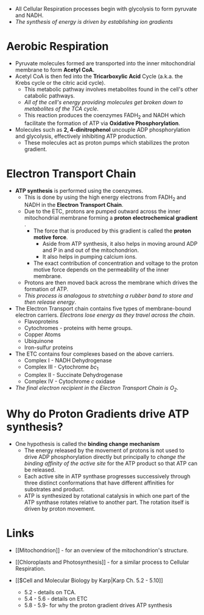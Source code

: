 * All Cellular Respiration processes begin with glycolysis to form pyruvate and NADH.
* *The synthesis of energy is driven by establishing ion gradients*
# Aerobic Respiration
* Pyruvate molecules formed are transported into the inner mitochondrial membrane to form **Acetyl CoA.**
* Acetyl CoA is then fed into the  **Tricarboxylic Acid** Cycle (a.k.a. the Krebs cycle or the citric acid cycle).
	* This metabolic pathway involves metabolites found in the cell's other catabolic pathways.
	* *All of the cell's energy providing molecules get broken down to metabolites of the TCA cycle*.
	* This reaction produces the coenzymes $\text{FADH}_2$ and $\text{NADH}$ which facilitate the formation of $\text{ATP}$ via **Oxidative Phosphorylation**. 
* Molecules such as **$2,4$-dinitrophenol** uncouple ADP phosphorylation and glycolysis, effectively inhibiting ATP production.
	* These molecules act as proton pumps which stabilizes the proton gradient.
# Electron Transport Chain
* **ATP synthesis** is performed using the coenzymes.
	* This is done by using the high energy electrons from $\text{FADH}_2$ and $\text{NADH}$ in the **Electron Transport Chain**. 
	* Due to the ETC, protons are pumped outward across the inner mitochondrial membrane forming a **proton electrochemical gradient** .
		* The force that is produced by this gradient is called the **proton motive force**.
			* Aside from ATP synthesis, it also helps in moving around ADP and P in and out of the mitochondrion.
			* It also helps in pumping calcium ions.
		* The exact contribution of concentration and voltage to the proton motive force depends on the permeability of the inner membrane.
	* Protons are then moved back across the membrane which drives the formation of ATP.
	* *This process is analogous to stretching a rubber band to store and then release energy*.
* The Electron Transport chain contains five types of membrane-bound electron carriers. *Electrons lose energy as they travel across the chain*.
	* Flavoproteins 
	* Cytochromes - proteins with heme groups.
	* Copper Atoms
	* Ubiquinone
	* Iron-sulfur proteins
* The ETC contains four complexes based on the above carriers.
	* Complex I - NADH Dehydrogenase
	* Complex III - Cytochrome $bc_1$
	* Complex II - Succinate Dehydrogenase
	* Complex IV - Cytochrome $c$ oxidase
* *The final electron recipient in the Electron Transport Chain is $O_2$*.
# Why do Proton Gradients drive ATP synthesis?
* One hypothesis is called the **binding change mechanism**
	* The energy released by the movement of protons is not used to drive ADP phosphorylation directly but principally to *change the binding affinity of the active site* for the ATP product so that ATP can be released. 
	* Each active site in ATP synthase progresses successively through three distinct conformations that have different affinities for substrates and product.
	* ATP is synthesized by rotational catalysis in which one part of the ATP synthase rotates relative to another part. The rotation itself is driven by proton movement.
# Links
* [[Mitochondrion]] - for an overview of the mitochondrion's structure.
* [[Chloroplasts and Photosynthesis]] - for a similar process to Cellular Respiration.

* [[$Cell and Molecular Biology by Karp|Karp Ch. 5.2 - 5.10]]
	* 5.2  - details on TCA.
	* 5.4 - 5.6 - details on ETC
	* 5.8 - 5.9- for why the proton gradient drives ATP synthesis